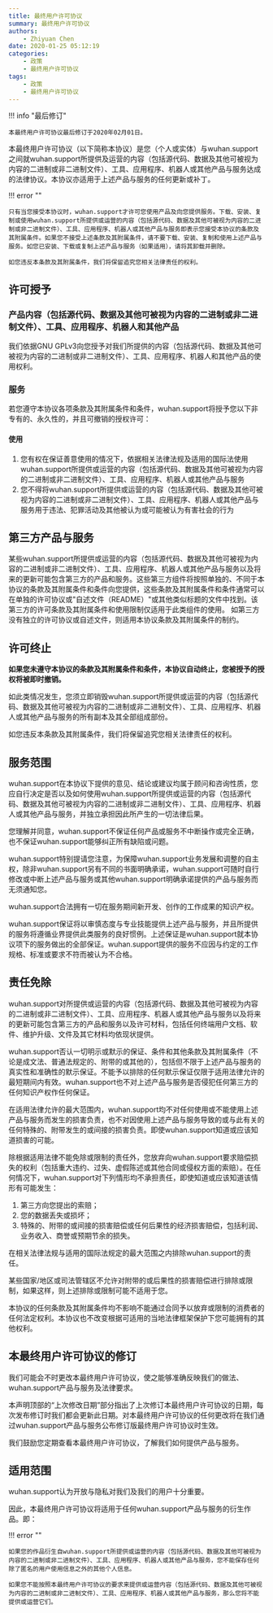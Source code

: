 ```yaml
---
title: 最终用户许可协议
summary: 最终用户许可协议
authors: 
    - Zhiyuan Chen
date: 2020-01-25 05:12:19
categories: 
    - 政策
    - 最终用户许可协议
tags: 
    - 政策
    - 最终用户许可协议
---
```


!!! info "最后修订"

    本最终用户许可协议最后修订于2020年02月01日。

本最终用户许可协议（以下简称本协议）是您（个人或实体）与wuhan.support之间就wuhan.support所提供及运营的内容（包括源代码、数据及其他可被视为内容的二进制或非二进制文件）、工具、应用程序、机器人或其他产品与服务达成的法律协议。本协议亦适用于上述产品与服务的任何更新或补丁。

!!! error ""

    只有当您接受本协议时，wuhan.support才许可您使用产品及向您提供服务。下载、安装、复制或使用wuhan.support所提供或运营的内容（包括源代码、数据及其他可被视为内容的二进制或非二进制文件）、工具、应用程序、机器人或其他产品与服务即表示您接受本协议的条款及其附属条件。如果您不接受上述条款及其附属条件，请不要下载、安装、复制和使用上述产品与服务。如您已安装、下载或复制上述产品与服务（如果适用），请将其卸载并删除。

    如您违反本条款及其附属条件，我们将保留追究您相关法律责任的权利。

## 许可授予

### 产品内容（包括源代码、数据及其他可被视为内容的二进制或非二进制文件）、工具、应用程序、机器人和其他产品

我们依据GNU GPLv3向您授予对我们所提供的内容（包括源代码、数据及其他可被视为内容的二进制或非二进制文件）、工具、应用程序、机器人和其他产品的使用权利。

### 服务

若您遵守本协议各项条款及其附属条件和条件，wuhan.support将授予您以下非专有的、永久性的，并且可撤销的授权许可：

#### 使用

1. 您有权在保证善意使用的情况下，依据相关法律法规及适用的国际法使用wuhan.support所提供或运营的内容（包括源代码、数据及其他可被视为内容的二进制或非二进制文件）、工具、应用程序、机器人或其他产品与服务
2. 您不得将wuhan.support所提供或运营的内容（包括源代码、数据及其他可被视为内容的二进制或非二进制文件）、工具、应用程序、机器人或其他产品与服务用于违法、犯罪活动及其他被认为或可能被认为有害社会的行为

## 第三方产品与服务

某些wuhan.support所提供或运营的内容（包括源代码、数据及其他可被视为内容的二进制或非二进制文件）、工具、应用程序、机器人或其他产品与服务以及将来的更新可能包含第三方的产品和服务。这些第三方组件将按照单独的、不同于本协议的条款及其附属条件和条件向您提供，这些条款及其附属条件和条件通常可以在单独的许可协议或"自述文件（README）"或其他类似标题的文件中找到。该第三方的许可条款及其附属条件和使用限制仅适用于此类组件的使用。 如第三方没有独立的许可协议或自述文件，则适用本协议条款及其附属条件的制约。

## 许可终止

**如果您未遵守本协议的条款及其附属条件和条件，本协议自动终止，您被授予的授权将被即时撤销。**

如此类情况发生，您须立即销毁wuhan.support所提供或运营的内容（包括源代码、数据及其他可被视为内容的二进制或非二进制文件）、工具、应用程序、机器人或其他产品与服务的所有副本及其全部组成部份。

如您违反本条款及其附属条件，我们将保留追究您相关法律责任的权利。

## 服务范围

wuhan.support在本协议下提供的意见、结论或建议均属于顾问和咨询性质，您应自行决定是否以及如何使用wuhan.support所提供或运营的内容（包括源代码、数据及其他可被视为内容的二进制或非二进制文件）、工具、应用程序、机器人或其他产品与服务，并独立承担因此所产生的一切法律后果。

您理解并同意，wuhan.support不保证任何产品或服务不中断操作或完全正确，也不保证wuhan.support能够纠正所有缺陷或问题。

wuhan.support特别提请您注意，为保障wuhan.support业务发展和调整的自主权，除非wuhan.support另有不同的书面明确承诺，wuhan.support可随时自行修改或中断上述产品与服务或其他wuhan.support明确承诺提供的产品与服务而无须通知您。

wuhan.support合法拥有一切在服务期间新开发、创作的工作成果的知识产权。

wuhan.support保证将以审慎态度与专业技能提供上述产品与服务，并且所提供的服务将遵循业界提供此类服务的良好惯例。上述保证是wuhan.support就本协议项下的服务做出的全部保证。wuhan.support提供的服务不应因与约定的工作规格、标准或要求不符而被认为不合格。

## 责任免除

wuhan.support对所提供或运营的内容（包括源代码、数据及其他可被视为内容的二进制或非二进制文件）、工具、应用程序、机器人或其他产品与服务以及将来的更新可能包含第三方的产品和服务以及许可材料，包括任何终端用户文档、软件、维护升级、文件及其它材料均依现状提供。

wuhan.support否认一切明示或默示的保证、条件和其他条款及其附属条件（不论是成文法、普通法规定的、附带的或其他的），包括但不限于上述产品与服务的真实性和准确性的默示保证。不能予以排除的任何默示保证仅限于适用法律允许的最短期间内有效。wuhan.support也不对上述产品与服务是否侵犯任何第三方的任何知识产权作任何保证。

在适用法律允许的最大范围内，wuhan.support均不对任何使用或不能使用上述产品与服务而发生的损害负责，也不对因使用上述产品与服务导致的或与此有关的任何特殊的、附带发生的或间接的损害负责。即使wuhan.support知道或应该知道损害的可能。

除根据适用法律不能免除或限制的责任外，您放弃向wuhan.support要求赔偿损失的权利（包括重大违约、过失、虚假陈述或其他合同或侵权方面的索赔）。在任何情况下，wuhan.support对下列情形均不承担责任，即使知道或应该知道该情形有可能发生：

1. 第三方向您提出的索赔；
2. 您的数据丢失或损坏；
3. 特殊的、附带的或间接的损害赔偿或任何后果性的经济损害赔偿，包括利润、业务收入、商誉或预期节余的损失。

在相关法律法规与适用的国际法规定的最大范围之内排除wuhan.support的责任。

某些国家/地区或司法管辖区不允许对附带的或后果性的损害赔偿进行排除或限制，如果这样，则上述排除或限制可能不适用于您。

本协议的任何条款及其附属条件均不影响不能通过合同予以放弃或限制的消费者的任何法定权利。本协议也不改变根据可适用的当地法律框架保护下您可能拥有的其他权利。

## 本最终用户许可协议的修订

我们可能会不时更改本最终用户许可协议，使之能够准确反映我们的做法、wuhan.support产品与服务及法律要求。

本声明顶部的“上次修改日期”部分指出了上次修订本最终用户许可协议的日期，每次发布修订时我们都会更新此日期。对本最终用户许可协议的任何更改将在我们通过wuhan.support产品与服务公布修订版最终用户许可协议时生效。

我们鼓励您定期查看本最终用户许可协议，了解我们如何提供产品与服务。

## 适用范围

wuhan.support认为开放与隐私对我们及我们的用户十分重要。

因此，本最终用户许可协议将适用于任何wuhan.support产品与服务的衍生作品。即：

!!! error ""

    如果您的作品衍生自wuhan.support所提供或运营的内容（包括源代码、数据及其他可被视为内容的二进制或非二进制文件）、工具、应用程序、机器人或其他产品与服务，您不能保存任何除了匿名的用户使用信息之外的其他个人信息。

    如果您不能按照本最终用户许可协议的要求来提供或运营内容（包括源代码、数据及其他可被视为内容的二进制或非二进制文件）、工具、应用程序、机器人或其他产品与服务，那么您将不能提供或运营它们。
